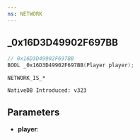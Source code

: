 ```yaml
---
ns: NETWORK
---
```

## _0x16D3D49902F697BB

```c
// 0x16D3D49902F697BB
BOOL _0x16D3D49902F697BB(Player player);
```

```
NETWORK_IS_*

NativeDB Introduced: v323
```

## Parameters
* **player**:
